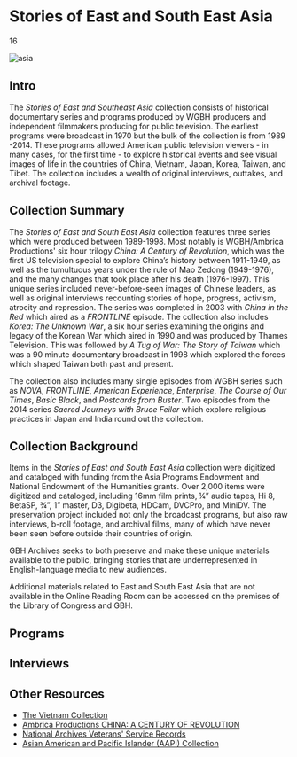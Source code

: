 # Stories of East and South East Asia

16

![]( https://s3.amazonaws.com/openvault.wgbh.org/special_collections/asia/east_asia_LOC.jpg "asia")

## Intro

The *Stories of East and Southeast Asia* collection consists of historical documentary series and programs produced by WGBH producers and independent filmmakers producing for public television.  The earliest programs were broadcast in 1970 but the bulk of the collection is from 1989 -2014.  These programs allowed American public television viewers - in many cases, for the first time - to explore historical events and see visual images of life in the countries of China, Vietnam, Japan, Korea, Taiwan, and Tibet. The collection includes a wealth of original interviews, outtakes, and archival footage.  


## Collection Summary

The *Stories of East and South East Asia* collection features three series which were produced between 1989-1998.   Most notably is WGBH/Ambrica Productions' six hour trilogy *China: A Century of Revolution*, which was the first US television special to explore China’s history between 1911-1949, as well as the tumultuous years under the rule of Mao Zedong (1949-1976), and the many changes that took place after his death (1976-1997). This unique series included never-before-seen images of Chinese leaders, as well as original interviews recounting stories of hope, progress, activism, atrocity and repression.   The series was completed in 2003 with *China in the Red* which aired as a *FRONTLINE* episode.   The collection also includes *Korea: The Unknown War*, a six hour series examining the origins and legacy of the Korean War which aired in 1990 and was produced by Thames Television. This was followed by *A Tug of War: The Story of Taiwan* which was a 90 minute documentary broadcast in 1998 which explored the forces which shaped Taiwan both past and present.    

The collection also includes many single episodes from WGBH series such as *NOVA*, *FRONTLINE*, *American Experience*, *Enterprise*, *The Course of Our Times*, *Basic Black*, and *Postcards from Buster*.  Two episodes from the 2014 series *Sacred Journeys with Bruce Feiler* which explore religious practices in Japan and India round out the collection. 



## Collection Background

Items in the *Stories of East and South East Asia* collection were digitized and cataloged with funding from the Asia Programs Endowment and National Endowment of the Humanities grants. Over 2,000 items were digitized and cataloged, including 16mm film prints, ¼” audio tapes, Hi 8, BetaSP, ¾”, 1” master, D3, Digibeta, HDCam, DVCPro, and MiniDV. The preservation project included not only the broadcast programs, but also raw interviews, b-roll footage, and archival films, many of which have never been seen before outside their countries of origin. 

GBH Archives seeks to both preserve and make these unique materials available to the public, bringing stories that are underrepresented in English-language media to new audiences.

Additional materials related to East and South East Asia that are not available in the Online Reading Room can be accessed on the premises of the Library of Congress and GBH.


## Programs

[](http://localhost:3000/catalog?f[special_collection_tags][]=asia-programs)

## Interviews

[](http://localhost:3000/catalog?f[special_collection_tags][]=asia-interviews)


## Other Resources

- [The Vietnam Collection](https://openvault.wgbh.org/collections/vietnam/interviews)
- [Ambrica Productions CHINA: A CENTURY OF REVOLUTION](https://ambrica.com/china-a-century-of-revolution/)
- [National Archives Veterans' Service Records](https://www.archives.gov/veterans)
- [Asian American and Pacific Islander (AAPI) Collection](https://americanarchive.org/special_collections/aapi-collection)
